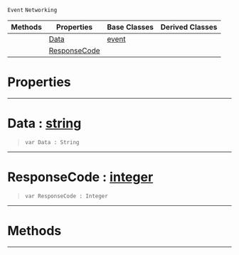  `Event` `Networking`



|Methods|Properties|Base Classes|Derived Classes|
|---|---|---|---|
| |[ Data](https://github.com/PlasmaEngine/PlasmaDocs/tree/master/docs/C%2B%2B/code_reference/class_reference/webresponseevent.markdown#data-plasma-engine-documen)|[event](https://github.com/PlasmaEngine/PlasmaDocs/tree/master/docs/C%2B%2B/code_reference/class_reference/event.markdown)| |
| |[ ResponseCode](https://github.com/PlasmaEngine/PlasmaDocs/tree/master/docs/C%2B%2B/code_reference/class_reference/webresponseevent.markdown#responsecode-plasma-engine)| | |


 #  Properties


---  
 #  Data : [string](https://github.com/PlasmaEngine/PlasmaDocs/tree/master/docs/C%2B%2B/code_reference/lightning_base_types/string.markdown)

> 
> ``` lang=cpp, name=Lightning
> var Data : String


---  
 #  ResponseCode : [integer](https://github.com/PlasmaEngine/PlasmaDocs/tree/master/docs/C%2B%2B/code_reference/lightning_base_types/integer.markdown)

> 
> ``` lang=cpp, name=Lightning
> var ResponseCode : Integer


---  
 #  Methods


---  
 

 